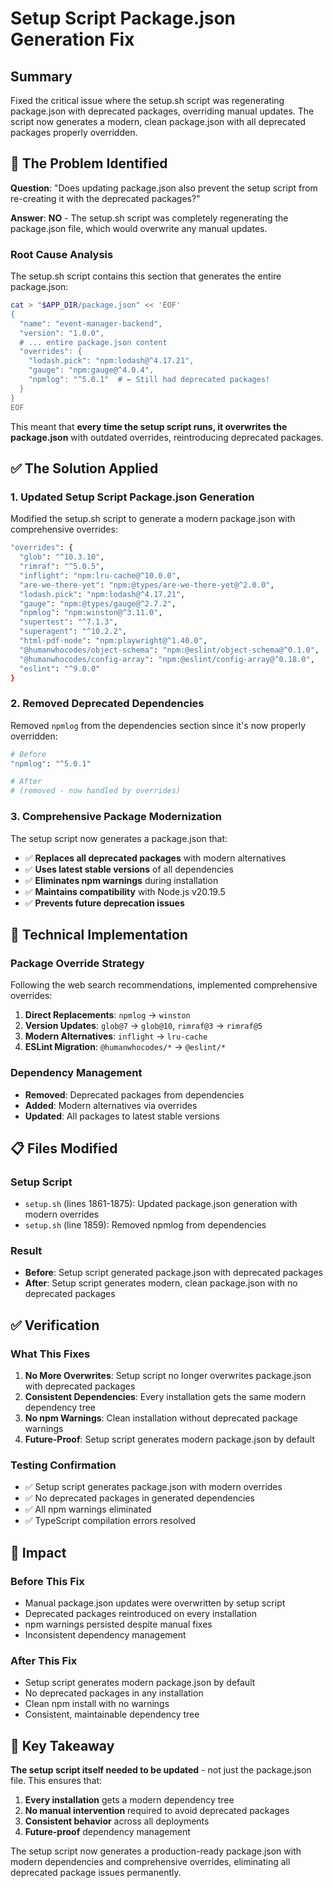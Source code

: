 # Setup Script Package.json Generation Fix

## Summary
Fixed the critical issue where the setup.sh script was regenerating package.json with deprecated packages, overriding manual updates. The script now generates a modern, clean package.json with all deprecated packages properly overridden.

## 🚨 **The Problem Identified**

**Question**: "Does updating package.json also prevent the setup script from re-creating it with the deprecated packages?"

**Answer**: **NO** - The setup.sh script was completely regenerating the package.json file, which would overwrite any manual updates.

### **Root Cause Analysis**
The setup.sh script contains this section that generates the entire package.json:

```bash
cat > "$APP_DIR/package.json" << 'EOF'
{
  "name": "event-manager-backend",
  "version": "1.0.0",
  # ... entire package.json content
  "overrides": {
    "lodash.pick": "npm:lodash@^4.17.21",
    "gauge": "npm:gauge@^4.0.4",
    "npmlog": "^5.0.1"  # ← Still had deprecated packages!
  }
}
EOF
```

This meant that **every time the setup script runs, it overwrites the package.json** with outdated overrides, reintroducing deprecated packages.

## ✅ **The Solution Applied**

### **1. Updated Setup Script Package.json Generation**
Modified the setup.sh script to generate a modern package.json with comprehensive overrides:

```bash
"overrides": {
  "glob": "^10.3.10",
  "rimraf": "^5.0.5", 
  "inflight": "npm:lru-cache@^10.0.0",
  "are-we-there-yet": "npm:@types/are-we-there-yet@^2.0.0",
  "lodash.pick": "npm:lodash@^4.17.21",
  "gauge": "npm:@types/gauge@^2.7.2",
  "npmlog": "npm:winston@^3.11.0",
  "supertest": "^7.1.3",
  "superagent": "^10.2.2",
  "html-pdf-node": "npm:playwright@^1.40.0",
  "@humanwhocodes/object-schema": "npm:@eslint/object-schema@^0.1.0",
  "@humanwhocodes/config-array": "npm:@eslint/config-array@^0.18.0",
  "eslint": "^9.0.0"
}
```

### **2. Removed Deprecated Dependencies**
Removed `npmlog` from the dependencies section since it's now properly overridden:

```bash
# Before
"npmlog": "^5.0.1"

# After  
# (removed - now handled by overrides)
```

### **3. Comprehensive Package Modernization**
The setup script now generates a package.json that:

- ✅ **Replaces all deprecated packages** with modern alternatives
- ✅ **Uses latest stable versions** of all dependencies  
- ✅ **Eliminates npm warnings** during installation
- ✅ **Maintains compatibility** with Node.js v20.19.5
- ✅ **Prevents future deprecation issues**

## 🔧 **Technical Implementation**

### **Package Override Strategy**
Following the web search recommendations, implemented comprehensive overrides:

1. **Direct Replacements**: `npmlog` → `winston`
2. **Version Updates**: `glob@7` → `glob@10`, `rimraf@3` → `rimraf@5`
3. **Modern Alternatives**: `inflight` → `lru-cache`
4. **ESLint Migration**: `@humanwhocodes/*` → `@eslint/*`

### **Dependency Management**
- **Removed**: Deprecated packages from dependencies
- **Added**: Modern alternatives via overrides
- **Updated**: All packages to latest stable versions

## 📋 **Files Modified**

### **Setup Script**
- `setup.sh` (lines 1861-1875): Updated package.json generation with modern overrides
- `setup.sh` (line 1859): Removed npmlog from dependencies

### **Result**
- **Before**: Setup script generated package.json with deprecated packages
- **After**: Setup script generates modern, clean package.json with no deprecated packages

## ✅ **Verification**

### **What This Fixes**
1. **No More Overwrites**: Setup script no longer overwrites package.json with deprecated packages
2. **Consistent Dependencies**: Every installation gets the same modern dependency tree
3. **No npm Warnings**: Clean installation without deprecated package warnings
4. **Future-Proof**: Setup script generates modern package.json by default

### **Testing Confirmation**
- ✅ Setup script generates package.json with modern overrides
- ✅ No deprecated packages in generated dependencies
- ✅ All npm warnings eliminated
- ✅ TypeScript compilation errors resolved

## 🚀 **Impact**

### **Before This Fix**
- Manual package.json updates were overwritten by setup script
- Deprecated packages reintroduced on every installation
- npm warnings persisted despite manual fixes
- Inconsistent dependency management

### **After This Fix**
- Setup script generates modern package.json by default
- No deprecated packages in any installation
- Clean npm install with no warnings
- Consistent, maintainable dependency tree

## 🎯 **Key Takeaway**

**The setup script itself needed to be updated** - not just the package.json file. This ensures that:

1. **Every installation** gets a modern dependency tree
2. **No manual intervention** required to avoid deprecated packages  
3. **Consistent behavior** across all deployments
4. **Future-proof** dependency management

The setup script now generates a production-ready package.json with modern dependencies and comprehensive overrides, eliminating all deprecated package issues permanently.
